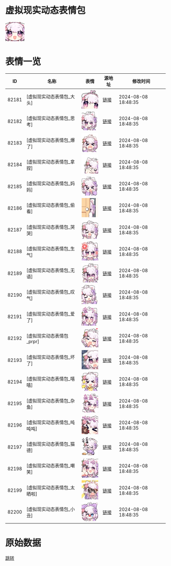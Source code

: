 # 虚拟现实动态表情包

<img src="./cover.png" height="60" alt="cover" />

# 表情一览

|ID|名称|表情|源地址|修改时间|
|----|----|----|----|----|
|82181|[虚拟现实动态表情包_大头]|<img src="./pic/082181_%5B虚拟现实动态表情包_大头%5D.gif" height="60" alt="大头"/>|[链接](https://i0.hdslb.com/bfs/emote/74b02b4a419dbef057c3b2905065c40f63860027.gif)|2024-08-08 18:48:35|
|82182|[虚拟现实动态表情包_思考]|<img src="./pic/082182_%5B虚拟现实动态表情包_思考%5D.gif" height="60" alt="思考"/>|[链接](https://i0.hdslb.com/bfs/emote/dad8abf8fed2149f112c994f6e6138a510ae2d59.gif)|2024-08-08 18:48:35|
|82183|[虚拟现实动态表情包_爆了]|<img src="./pic/082183_%5B虚拟现实动态表情包_爆了%5D.gif" height="60" alt="爆了"/>|[链接](https://i0.hdslb.com/bfs/emote/c8fe14acd13affbd0cd3142dea40f1e08b1c7b22.gif)|2024-08-08 18:48:35|
|82184|[虚拟现实动态表情包_拿捏]|<img src="./pic/082184_%5B虚拟现实动态表情包_拿捏%5D.gif" height="60" alt="拿捏"/>|[链接](https://i0.hdslb.com/bfs/emote/1317f8b971c62e0ed06e3d0c1aa9f4a6563be74a.gif)|2024-08-08 18:48:35|
|82185|[虚拟现实动态表情包_妈妈]|<img src="./pic/082185_%5B虚拟现实动态表情包_妈妈%5D.gif" height="60" alt="妈妈"/>|[链接](https://i0.hdslb.com/bfs/emote/caf2f5683558c0f3be9cf9fc7093f191baca216d.gif)|2024-08-08 18:48:35|
|82186|[虚拟现实动态表情包_偷看]|<img src="./pic/082186_%5B虚拟现实动态表情包_偷看%5D.gif" height="60" alt="偷看"/>|[链接](https://i0.hdslb.com/bfs/emote/548ed6b14cd619a824efdd852447a1b61e962ccd.gif)|2024-08-08 18:48:35|
|82187|[虚拟现实动态表情包_哭哭]|<img src="./pic/082187_%5B虚拟现实动态表情包_哭哭%5D.gif" height="60" alt="哭哭"/>|[链接](https://i0.hdslb.com/bfs/emote/0c2ac725aff94a293848de014bbe0801dadf6f22.gif)|2024-08-08 18:48:35|
|82188|[虚拟现实动态表情包_生气]|<img src="./pic/082188_%5B虚拟现实动态表情包_生气%5D.gif" height="60" alt="生气"/>|[链接](https://i0.hdslb.com/bfs/emote/84e98a114f576cf9f371ab597e175cf6e86ee6e9.gif)|2024-08-08 18:48:35|
|82189|[虚拟现实动态表情包_无语]|<img src="./pic/082189_%5B虚拟现实动态表情包_无语%5D.gif" height="60" alt="无语"/>|[链接](https://i0.hdslb.com/bfs/emote/9256e6863af1c30c09afb143f5c3404d59f33c40.gif)|2024-08-08 18:48:35|
|82190|[虚拟现实动态表情包_叹气]|<img src="./pic/082190_%5B虚拟现实动态表情包_叹气%5D.gif" height="60" alt="叹气"/>|[链接](https://i0.hdslb.com/bfs/emote/95e3a1d96300da5605c3095ade7e065c5cd16c34.gif)|2024-08-08 18:48:35|
|82191|[虚拟现实动态表情包_爱了]|<img src="./pic/082191_%5B虚拟现实动态表情包_爱了%5D.gif" height="60" alt="爱了"/>|[链接](https://i0.hdslb.com/bfs/emote/d1377ea5fd681ba35bacb43a998edeb8e49ddaeb.gif)|2024-08-08 18:48:35|
|82192|[虚拟现实动态表情包_prpr]|<img src="./pic/082192_%5B虚拟现实动态表情包_prpr%5D.gif" height="60" alt="prpr"/>|[链接](https://i0.hdslb.com/bfs/emote/07ec4c5d6bb5b8c2e9bf29239451e2f4ccfdefff.gif)|2024-08-08 18:48:35|
|82193|[虚拟现实动态表情包_坏了]|<img src="./pic/082193_%5B虚拟现实动态表情包_坏了%5D.gif" height="60" alt="坏了"/>|[链接](https://i0.hdslb.com/bfs/emote/dc61d0f623b09eef4b6c3d9fd6c317f4edf5b8dd.gif)|2024-08-08 18:48:35|
|82194|[虚拟现实动态表情包_嘻嘻]|<img src="./pic/082194_%5B虚拟现实动态表情包_嘻嘻%5D.gif" height="60" alt="嘻嘻"/>|[链接](https://i0.hdslb.com/bfs/emote/0d64ee7a5cebc7aa354076dbc189d303e3ab4368.gif)|2024-08-08 18:48:35|
|82195|[虚拟现实动态表情包_杂鱼]|<img src="./pic/082195_%5B虚拟现实动态表情包_杂鱼%5D.gif" height="60" alt="杂鱼"/>|[链接](https://i0.hdslb.com/bfs/emote/1f40599564c66519cfe42055a8fd57234be14abc.gif)|2024-08-08 18:48:35|
|82196|[虚拟现实动态表情包_吨吨吨]|<img src="./pic/082196_%5B虚拟现实动态表情包_吨吨吨%5D.gif" height="60" alt="吨吨吨"/>|[链接](https://i0.hdslb.com/bfs/emote/583824620b8eb0716705517bbbfe603db6c39e34.gif)|2024-08-08 18:48:35|
|82197|[虚拟现实动态表情包_猫德]|<img src="./pic/082197_%5B虚拟现实动态表情包_猫德%5D.gif" height="60" alt="猫德"/>|[链接](https://i0.hdslb.com/bfs/emote/a459a773654cc17c275ee8e4c224ee8935d80399.gif)|2024-08-08 18:48:35|
|82198|[虚拟现实动态表情包_嘲笑]|<img src="./pic/082198_%5B虚拟现实动态表情包_嘲笑%5D.gif" height="60" alt="嘲笑"/>|[链接](https://i0.hdslb.com/bfs/emote/0ab9b0a74bff809bdbe5718902c01d0d09ed9018.gif)|2024-08-08 18:48:35|
|82199|[虚拟现实动态表情包_太晒啦]|<img src="./pic/082199_%5B虚拟现实动态表情包_太晒啦%5D.gif" height="60" alt="太晒啦"/>|[链接](https://i0.hdslb.com/bfs/emote/1b535a0af708e53f6e6ddb9504bb030ca3c93e3a.gif)|2024-08-08 18:48:35|
|82200|[虚拟现实动态表情包_小丑]|<img src="./pic/082200_%5B虚拟现实动态表情包_小丑%5D.gif" height="60" alt="小丑"/>|[链接](https://i0.hdslb.com/bfs/emote/0b8b7c87098a66ca6f9da18407a026f3493c2192.gif)|2024-08-08 18:48:35|

# 原始数据

[跳转](./raw.json)

